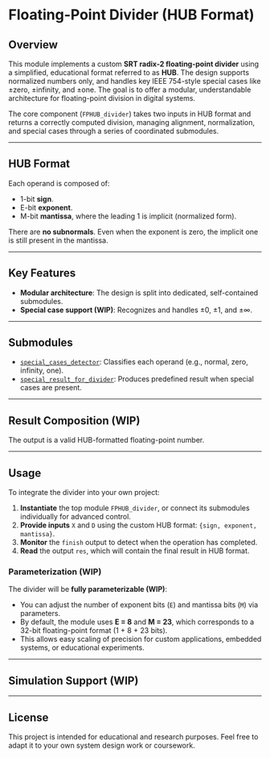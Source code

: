 # Floating-Point Divider (HUB Format)

## Overview

This module implements a custom **SRT radix-2 floating-point divider** using a simplified, educational format referred to as **HUB**. The design supports normalized numbers only, and handles key IEEE 754-style special cases like ±zero, ±infinity, and ±one. The goal is to offer a modular, understandable architecture for floating-point division in digital systems.

The core component (`FPHUB_divider`) takes two inputs in HUB format and returns a correctly computed division, managing alignment, normalization, and special cases through a series of coordinated submodules.

---

## HUB Format

Each operand is composed of:

- 1-bit **sign**.
- E-bit **exponent**.
- M-bit **mantissa**, where the leading 1 is implicit (normalized form).

There are **no subnormals**. Even when the exponent is zero, the implicit one is still present in the mantissa.

---

## Key Features

- **Modular architecture**: The design is split into dedicated, self-contained submodules.
- **Special case support (WIP)**: Recognizes and handles ±0, ±1, and ±∞.

---

## Submodules

- [`special_cases_detector`](#special_cases_detector): Classifies each operand (e.g., normal, zero, infinity, one).
- [`special_result_for_divider`](#special_result_for_adder): Produces predefined result when special cases are present.

---

## Result Composition (WIP)

The output is a valid HUB-formatted floating-point number.

---

## Usage

To integrate the divider into your own project:

1. **Instantiate** the top module `FPHUB_divider`, or connect its submodules individually for advanced control.
2. **Provide inputs** `X` and `D` using the custom HUB format: `{sign, exponent, mantissa}`.
3. **Monitor** the `finish` output to detect when the operation has completed.
4. **Read** the output `res`, which will contain the final result in HUB format.

### Parameterization (WIP)

The divider will be **fully parameterizable (WIP)**:
- You can adjust the number of exponent bits (`E`) and mantissa bits (`M`) via parameters.
- By default, the module uses **E = 8** and **M = 23**, which corresponds to a 32-bit floating-point format (1 + 8 + 23 bits).
- This allows easy scaling of precision for custom applications, embedded systems, or educational experiments.

---

## Simulation Support (WIP)


---

## License

This project is intended for educational and research purposes.
Feel free to adapt it to your own system design work or coursework.